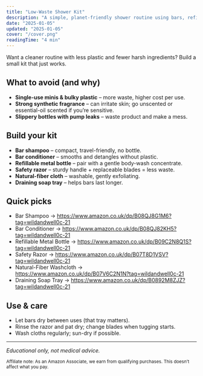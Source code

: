 ```yaml
---
title: "Low-Waste Shower Kit"
description: "A simple, planet-friendly shower routine using bars, refills, and durable tools."
date: "2025-01-05"
updated: "2025-01-05"
cover: "/cover.png"
readingTime: "4 min"
---
```


Want a cleaner routine with less plastic and fewer harsh ingredients? Build a small kit that just works.

## What to avoid (and why)
- **Single-use minis & bulky plastic** – more waste, higher cost per use.  
- **Strong synthetic fragrance** – can irritate skin; go unscented or essential-oil scented if you’re sensitive.  
- **Slippery bottles with pump leaks** – waste product and make a mess.

## Build your kit
- **Bar shampoo** – compact, travel-friendly, no bottle.  
- **Bar conditioner** – smooths and detangles without plastic.  
- **Refillable metal bottle** – pair with a gentle body-wash concentrate.  
- **Safety razor** – sturdy handle + replaceable blades = less waste.  
- **Natural-fiber cloth** – washable, gently exfoliating.  
- **Draining soap tray** – helps bars last longer.

## Quick picks
- Bar Shampoo → https://www.amazon.co.uk/dp/B08QJ8G1M6?tag=wildandwell0c-21  
- Bar Conditioner → https://www.amazon.co.uk/dp/B08QJ82KH5?tag=wildandwell0c-21  
- Refillable Metal Bottle → https://www.amazon.co.uk/dp/B09C2N8Q1S?tag=wildandwell0c-21  
- Safety Razor → https://www.amazon.co.uk/dp/B07T8D1VSV?tag=wildandwell0c-21  
- Natural-Fiber Washcloth → https://www.amazon.co.uk/dp/B07V6C2N1N?tag=wildandwell0c-21  
- Draining Soap Tray → https://www.amazon.co.uk/dp/B0892M8ZJZ?tag=wildandwell0c-21  

## Use & care
- Let bars dry between uses (that tray matters).  
- Rinse the razor and pat dry; change blades when tugging starts.  
- Wash cloths regularly; sun-dry if possible.

---

*Educational only, not medical advice.*

<small>Affiliate note: As an Amazon Associate, we earn from qualifying purchases. This doesn’t affect what you pay.</small>
